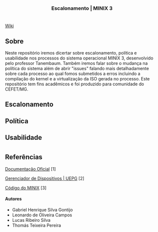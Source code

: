 <h3 align="center">	
Escalonamento | MINIX 3 <p>

</h3>

<h1></h1>

[Wiki](https://github.com/leonardo8787/minix-1-documentation/wiki) 

<h2>Sobre</h2>

Neste repositório iremos dicertar sobre escalonamento, política e usabilidade nos processos do sistema operacional MINIX 3, desenvolvido pelo professor Tanembaum.
Também iremos falar sobre o mudança na política do sistema além de abrir "issues" falando mais detalhadamente sobre cada processo ao qual fomos submetidos a erros
incluindo a compilação do kernel e a virtualização da ISO gerada no processo. Este repositório tem fins acadêmicos e foi produzido para comunidade do CEFET/MG.

<h2>Escalonamento</h2>

<h2>Política</h2>

<h2>Usabilidade</h2>

<h1></h1>

## Referências

[Documentação Oficial](http://minix3.org/doc/) [1]

[Gerenciador de Dispositivos | UEPG](https://deinfo.uepg.br/~alunoso/2019/SO/MINIX/DISPOSITIVOS/site%20rea/#:~:text=Entrada%20e%20saida%20minix%20No%20Minix%2C%20drivers%20de,pode%20fazer%20e%20aumente%20a%20estabilidade%20do%20sistema) [2]

[Código do MINIX](https://github.com/Stichting-MINIX-Research-Foundation/minix) [3]

#### Autores
	
- Gabriel Henrique Silva Gontijo
- Leonardo de Oliveira Campos
- Lucas Ribeiro Silva
- Thomás Teixeira Pereira


